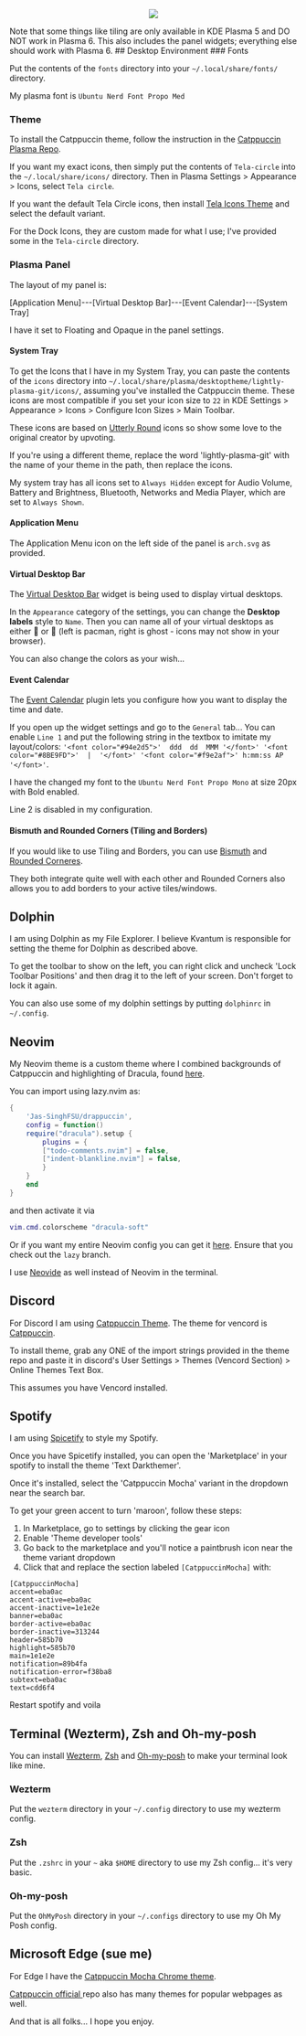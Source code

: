 <p align="center">
    <img src="https://i.imgur.com/wPJOZBW.jpeg">
</p>
Note that some things like tiling are only available in KDE Plasma 5 and DO NOT work in Plasma 6. This also includes the panel widgets; everything else should work with Plasma 6.
## Desktop Environment
### Fonts

Put the contents of the `fonts` directory into your `~/.local/share/fonts/` directory.

My plasma font is `Ubuntu Nerd Font Propo Med`
### Theme

To install the Catppuccin theme, follow the instruction in the [Catppuccin Plasma Repo](https://github.com/catppuccin/kde).

If you want my exact icons, then simply put the contents of `Tela-circle` into the `~/.local/share/icons/` directory. Then in Plasma Settings > Appearance > Icons, select `Tela circle`.

If you want the default Tela Circle icons, then install [Tela Icons Theme](https://store.kde.org/p/1359276) and select the default variant.

For the Dock Icons, they are custom made for what I use; I've provided some in the `Tela-circle` directory.

### Plasma Panel

The layout of my panel is:

[Application Menu]---[Virtual Desktop Bar]---[Event Calendar]---[System Tray]

I have it set to Floating and Opaque in the panel settings.

#### System Tray

To get the Icons that I have in my System Tray, you can paste the contents of the `icons` directory into `~/.local/share/plasma/desktoptheme/lightly-plasma-git/icons/`, assuming you've installed the Catppuccin theme. These icons are most compatible if you set your icon size to `22` in KDE Settings > Appearance > Icons > Configure Icon Sizes > Main Toolbar.

These icons are based on [Utterly Round](https://store.kde.org/p/1901768) icons so show some love to the original creator by upvoting.

If you're using a different theme, replace the word 'lightly-plasma-git' with the name of your theme in the path, then replace the icons.

My system tray has all icons set to `Always Hidden` except for Audio Volume, Battery and Brightness, Bluetooth, Networks and Media Player, which are set to `Always Shown`.

#### Application Menu

The Application Menu icon on the left side of the panel is `arch.svg` as provided.

#### Virtual Desktop Bar

The [Virtual Desktop Bar](https://github.com/wsdfhjxc/virtual-desktop-bar) widget is being used to display virtual desktops.

In the `Appearance` category of the settings, you can change the **Desktop labels** style to `Name`.
Then you can name all of your virtual desktops as either 󰮯 or 󰊠 (left is pacman, right is ghost - icons may not show in your browser).

You can also change the colors as your wish...

#### Event Calendar

The [Event Calendar](https://store.kde.org/p/998901/) plugin lets you configure how you want to display the time and date.

If you open up the widget settings and go to the `General` tab... You can enable `Line 1` and put the following string in the textbox to imitate my layout/colors: `'<font color="#94e2d5">'  ddd  dd  MMM '</font>' '<font color="#8BE9FD">'  |  '</font>' '<font color="#f9e2af">' h:mm:ss AP  '</font>'`. 

I have the changed my font to the `Ubuntu Nerd Font Propo Mono` at size 20px with Bold enabled.

Line 2 is disabled in my configuration.

#### Bismuth and Rounded Corners (Tiling and Borders)

If you would like to use Tiling and Borders, you can use [Bismuth](https://github.com/Bismuth-Forge/bismuth) and [Rounded Corneres](https://github.com/matinlotfali/KDE-Rounded-Corners).

They both integrate quite well with each other and Rounded Corners also allows you to add borders to your active tiles/windows.

## Dolphin

I am using Dolphin as my File Explorer. I believe Kvantum is responsible for setting the theme for Dolphin as described above.

To get the toolbar to show on the left, you can right click and uncheck 'Lock Toolbar Positions' and then drag it to the left of your screen. Don't forget to lock it again.

You can also use some of my dolphin settings by putting `dolphinrc` in `~/.config`.

## Neovim

My Neovim theme is a custom theme where I combined backgrounds of Catppuccin and highlighting of Dracula, found [here](https://github.com/Jas-SinghFSU/drappuccin). 

You can import using lazy.nvim as:
```lua
{
    'Jas-SinghFSU/drappuccin',
    config = function()
    require("dracula").setup {
        plugins = {
        ["todo-comments.nvim"] = false,
        ["indent-blankline.nvim"] = false,
        }
    }
    end
}
```
and then activate it via
```lua
vim.cmd.colorscheme "dracula-soft"
```

Or if you want my entire Neovim config you can get it [here](https://github.com/Jas-SinghFSU/nvim). Ensure that you check out the `lazy` branch.

I use [Neovide](https://github.com/neovide/neovide) as well instead of Neovim in the terminal.

## Discord

For Discord I am using [Catppuccin Theme](https://vencord.dev/). The theme for vencord is [Catppuccin](https://github.com/catppuccin/discord).

To install theme, grab any ONE of the import strings provided in the theme repo and paste it in discord's User Settings > Themes (Vencord Section) > Online Themes Text Box.

This assumes you have Vencord installed.

## Spotify

I am using [Spicetify](https://spicetify.app/docs/advanced-usage/installation/) to style my Spotify.

Once you have Spicetify installed, you can open the 'Marketplace' in your spotify to install the theme 'Text Darkthemer'.

Once it's installed, select the 'Catppuccin Mocha' variant in the dropdown near the search bar.

To get your green accent to turn 'maroon', follow these steps:
1. In Marketplace, go to settings by clicking the gear icon
1. Enable 'Theme developer tools'
1. Go back to the marketplace and you'll notice a paintbrush icon near the theme variant dropdown
1. Click that and replace the section labeled `[CatppuccinMocha]` with:
```
[CatppuccinMocha]
accent=eba0ac
accent-active=eba0ac
accent-inactive=1e1e2e
banner=eba0ac
border-active=eba0ac
border-inactive=313244
header=585b70
highlight=585b70
main=1e1e2e
notification=89b4fa
notification-error=f38ba8
subtext=eba0ac
text=cdd6f4
```
Restart spotify and voila

## Terminal (Wezterm), Zsh and Oh-my-posh

You can install [Wezterm](https://wezfurlong.org/wezterm/installation.html), [Zsh](https://github.com/ohmyzsh/ohmyzsh/wiki/Installing-ZSH#how-to-install-zsh-on-many-platforms) and [Oh-my-posh](https://ohmyposh.dev/docs/installation/linux) to make your terminal look like mine.

### Wezterm

Put the `wezterm` directory in your `~/.config` directory to use my wezterm config.

### Zsh

Put the `.zshrc` in your `~` aka `$HOME` directory to use my Zsh config... it's very basic.

### Oh-my-posh

Put the `OhMyPosh` directory in your `~/.configs` directory to use my Oh My Posh config.

## Microsoft Edge (sue me)

For Edge I have the [Catppuccin Mocha Chrome theme](https://chromewebstore.google.com/detail/catppuccin-chrome-theme-m/bkkmolkhemgaeaeggcmfbghljjjoofoh). 

[ Catppuccin official ](https://github.com/catppuccin/catppuccin) repo also has many themes for popular webpages as well.

And that is all folks... I hope you enjoy.
